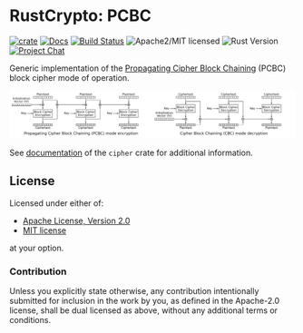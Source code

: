 # RustCrypto: PCBC

[![crate][crate-image]][crate-link]
[![Docs][docs-image]][docs-link]
[![Build Status][build-image]][build-link]
![Apache2/MIT licensed][license-image]
![Rust Version][rustc-image]
[![Project Chat][chat-image]][chat-link]

Generic implementation of the [Propagating Cipher Block Chaining][PCBC] (PCBC)
block cipher mode of operation.

<img src="https://raw.githubusercontent.com/RustCrypto/media/26acc39f/img/block-modes/pcbc_enc.svg" width="50%"><img src="https://raw.githubusercontent.com/RustCrypto/media/26acc39f/img/block-modes/pcbc_dec.svg" width="50%">

See [documentation][cipher-doc] of the `cipher` crate for additional information.

## License

Licensed under either of:

 * [Apache License, Version 2.0](http://www.apache.org/licenses/LICENSE-2.0)
 * [MIT license](http://opensource.org/licenses/MIT)

at your option.

### Contribution

Unless you explicitly state otherwise, any contribution intentionally submitted
for inclusion in the work by you, as defined in the Apache-2.0 license, shall be
dual licensed as above, without any additional terms or conditions.

[//]: # (badges)

[crate-image]: https://img.shields.io/crates/v/pcbc.svg?logo=rust
[crate-link]: https://crates.io/crates/pcbc
[docs-image]: https://docs.rs/pcbc/badge.svg
[docs-link]: https://docs.rs/pcbc/
[license-image]: https://img.shields.io/badge/license-Apache2.0/MIT-blue.svg
[rustc-image]: https://img.shields.io/badge/rustc-1.85+-blue.svg
[chat-image]: https://img.shields.io/badge/zulip-join_chat-blue.svg
[chat-link]: https://rustcrypto.zulipchat.com/#narrow/stream/308460-block-modes
[build-image]: https://github.com/RustCrypto/block-modes/actions/workflows/pcbc.yaml/badge.svg
[build-link]: https://github.com/RustCrypto/block-modes/actions/workflows/pbcb.yaml

[//]: # (general links)

[PCBC]: https://en.wikipedia.org/wiki/Block_cipher_mode_of_operation#Propagating_cipher_block_chaining_(PCBC)
[cipher-doc]: https://docs.rs/cipher/
